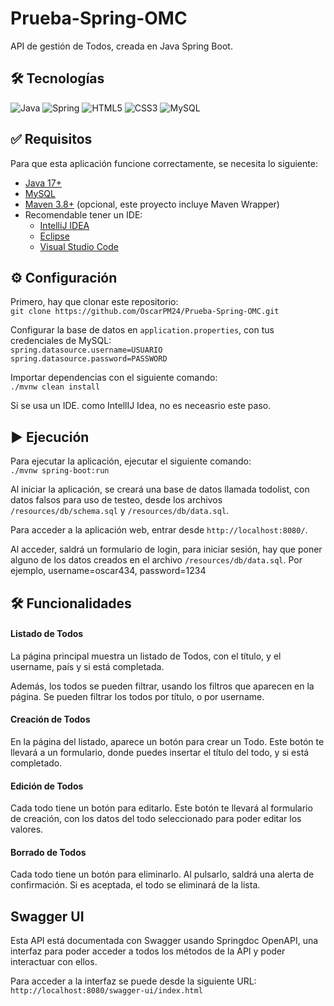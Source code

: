 # Prueba-Spring-OMC
API de gestión de Todos, creada en Java Spring Boot.

## 🛠️ Tecnologías
![Java](https://img.shields.io/badge/java-%23ED8B00.svg?style=for-the-badge&logo=openjdk&logoColor=white)
![Spring](https://img.shields.io/badge/spring-%236DB33F.svg?style=for-the-badge&logo=spring&logoColor=white)
![HTML5](https://img.shields.io/badge/html5-%23E34F26.svg?style=for-the-badge&logo=html5&logoColor=white)
![CSS3](https://img.shields.io/badge/CSS3%20-%20%23663399?style=for-the-badge&logo=css&logoColor=%23FFFFFF)
![MySQL](https://img.shields.io/badge/mysql-4479A1.svg?style=for-the-badge&logo=mysql&logoColor=white)

## ✅ Requisitos
Para que esta aplicación funcione correctamente, se necesita lo siguiente:

- [Java 17+](https://jdk.java.net/)
- [MySQL](https://dev.mysql.com/downloads/installer/)
- [Maven 3.8+](https://maven.apache.org/download.cgi) (opcional, este proyecto incluye Maven Wrapper)
- Recomendable tener un IDE:
  - [IntelliJ IDEA](https://www.jetbrains.com/idea/download/)
  - [Eclipse](https://www.eclipse.org/downloads/)
  - [Visual Studio Code](https://code.visualstudio.com/Download)


## ⚙️ Configuración

Primero, hay que clonar este repositorio: <br>
`git clone https://github.com/OscarPM24/Prueba-Spring-OMC.git`

Configurar la base de datos en `application.properties`, con tus credenciales de MySQL: <br>
`spring.datasource.username=USUARIO`<br>
`spring.datasource.password=PASSWORD`

Importar dependencias con el siguiente comando: <br>
`./mvnw clean install`

Si se usa un IDE. como IntellIJ Idea, no es neceasrio este paso.

## ▶️ Ejecución

Para ejecutar la aplicación, ejecutar el siguiente comando: <br>
`./mvnw spring-boot:run`

Al iniciar la aplicación, se creará una base de datos llamada todolist, con datos falsos para uso de testeo, desde los archivos `/resources/db/schema.sql` y `/resources/db/data.sql`.

Para acceder a la aplicación web, entrar desde `http://localhost:8080/`.

Al acceder, saldrá un formulario de login, para iniciar sesión, hay que poner alguno de los datos creados en el archivo `/resources/db/data.sql`.
Por ejemplo, username=oscar434, password=1234

## 🛠️ Funcionalidades 

#### Listado de Todos

La página principal muestra un listado de Todos, con el título, y el username, país y si está completada. 

Además, los todos se pueden filtrar, usando los filtros que aparecen en la página. Se pueden filtrar los todos por título, o por username.

#### Creación de Todos

En la página del listado, aparece un botón para crear un Todo. 
Este botón te llevará a un formulario, donde puedes insertar el título del todo, y si está completado.

#### Edición de Todos

Cada todo tiene un botón para editarlo.
Este botón te llevará al formulario de creación, con los datos del todo seleccionado para poder editar los valores.

#### Borrado de Todos

Cada todo tiene un botón para eliminarlo.
Al pulsarlo, saldrá una alerta de confirmación. Si es aceptada, el todo se eliminará de la lista.

## Swagger UI

Esta API está documentada con Swagger usando Springdoc OpenAPI, una interfaz para poder acceder a todos los métodos de la API y poder interactuar con ellos.

Para acceder a la interfaz se puede desde la siguiente URL: `http://localhost:8080/swagger-ui/index.html`

